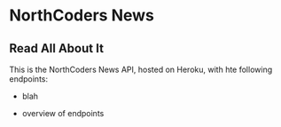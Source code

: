# NorthCoders News
## Read All About It

This is the NorthCoders News API, hosted on Heroku, with hte following endpoints:
- blah

- overview of endpoints
